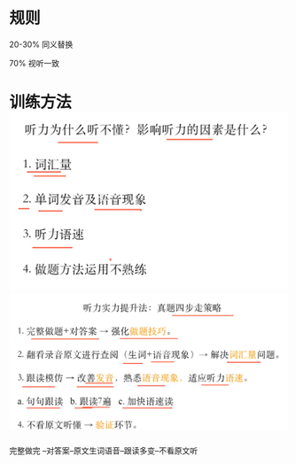 # 规则

20-30% 同义替换

70% 视听一致





# 训练方法![image-20231109132832732](assets/image-20231109132832732.png)![image-20231109133057970](assets/image-20231109133057970.png)

完整做完 –对答案–原文生词语音–跟读多变–不看原文听


